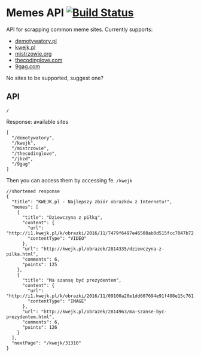 ﻿# Memes API [![Build Status](http://me.poprosturonin.com:8004/buildStatus/icon?job=memes-api)](http://me.poprosturonin.com:8004/job/memes-api/)

API for scrapping common meme sites.
Currently supports:
* [demotywatory.pl](http://demotywatory.pl)
* [kwejk.pl](http://kwejk.pl)
* [mistrzowie.org](http://mistrzowie.org)
* [thecodinglove.com](http://thecodinglove.com)
* [9gag.com](http://9gag.com)

No sites to be supported, suggest one?

## API
`/`

Response: available sites
```
[
  "/demotywatory",
  "/kwejk",
  "/mistrzowie",
  "/thecodinglove",
  "/jbzd",
  "/9gag"
]
```

Then you can access them by accessing fe. `/kwejk`
```
//shortened response
{
  "title": "KWEJK.pl - Najlepszy zbiór obrazków z Internetu!",
  "memes": [
    {
      "title": "Dziewczyna z piłką",
      "content": {
        "url": "http://i1.kwejk.pl/k/obrazki/2016/11/7479f6497e46508ab0d515fcc7047b72.mp4",
        "contentType": "VIDEO"
      },
      "url": "http://kwejk.pl/obrazek/2814335/dziewczyna-z-pilka.html",
      "comments": 6,
      "points": 125
    },
    {
      "title": "Ma szansę być prezydentem",
      "content": {
        "url": "http://i1.kwejk.pl/k/obrazki/2016/11/09100a20e1dd607694e91f408e15c761.jpg",
        "contentType": "IMAGE"
      },
      "url": "http://kwejk.pl/obrazek/2814963/ma-szanse-byc-prezydentem.html",
      "comments": 6,
      "points": 126
    }
  ],
  "nextPage": "/kwejk/31310"
}
```
